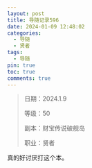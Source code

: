 ```yaml
---
layout: post
title: 导随记录596
date: 2024-01-09 12:48:02
categories:
  - 导随
  - 贤者
tags:
  - 导随
pin: true
toc: true
comments: true
---
```


> 日期：2024.1.9
>
> 等级：50
>
> 副本：财宝传说破舰岛
>
> 职业：贤者

真的好讨厌打这个本。